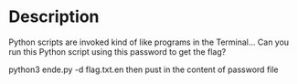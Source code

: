 # Description

Python scripts are invoked kind of like programs in the Terminal... Can you run
this Python script using this password to get the flag?

python3 ende.py -d flag.txt.en
then pust in the content of password file

